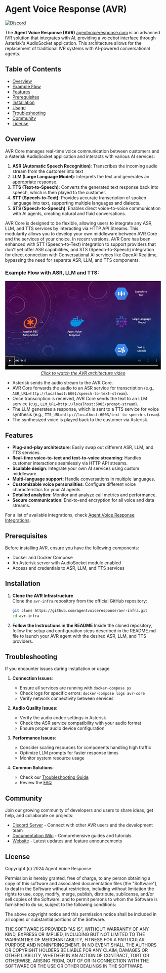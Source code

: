 # Agent Voice Response (AVR)

[![Discord](https://img.shields.io/discord/1347239846632226998?label=Discord&logo=discord)](https://discord.gg/DFTU69Hg74)

The **Agent Voice Response (AVR)** [agentvoiceresponse.com](https://www.agentvoiceresponse.com/) is an advanced IVR solution that integrates with AI, providing a voicebot interface through Asterisk's AudioSocket application. This architecture allows for the replacement of traditional IVR systems with AI-powered conversational agents.

## Table of Contents
- [Overview](#overview)
- [Example Flow](#example-flow)
- [Features](#features)
- [Prerequisites](#prerequisites)
- [Installation](#installation)
- [Usage](#usage)
- [Troubleshooting](#troubleshooting)
- [Community](#community)
- [License](#license)

## Overview

AVR Core manages real-time voice communication between customers and a Asterisk AudioSocket application and interacts with various AI services:

1. **ASR (Automatic Speech Recognition)**: Transcribes the incoming audio stream from the customer into text 
2. **LLM (Large Language Model)**: Interprets the text and generates an appropriate response. 
3. **TTS (Text-to-Speech)**: Converts the generated text response back into speech, which is then played to the customer. 
4. **STT (Speech-to-Text)**: Provides accurate transcription of spoken language into text, supporting multiple languages and dialects.
5. **STS (Speech-to-Speech)**: Enables direct voice-to-voice communication with AI agents, creating natural and fluid conversations.


AVR Core is designed to be flexible, allowing users to integrate any ASR, LLM, and TTS services by interacting via HTTP API Streams. This modularity allows you to develop your own middleware between AVR Core and the services of your choice. In recent versions, AVR Core has been enhanced with STT (Speech-to-Text) integration to support providers that don't yet offer ASR capabilities, and STS (Speech-to-Speech) integration for direct connection with Conversational AI services like OpenAI Realtime, bypassing the need for separate ASR, LLM, and TTS components.

### Example Flow with ASR, LLM and TTS:

<div align="center">
  <a href="https://github.com/agentvoiceresponse/.github/blob/main/profile/images/avr-architecture.mp4">
    <img src="https://github.com/agentvoiceresponse/.github/blob/main/profile/images/avr-architecture.png" alt="AVR Architecture Video" width="600">
    <br>
    <em>Click to watch the AVR architecture video</em>
  </a>
</div>

- Asterisk sends the audio stream to the AVR Core.
- AVR Core forwards the audio to an ASR service for transcription (e.g., `ASR_URL=http://localhost:6001/speech-to-text-stream`).
- Once transcription is received, AVR Core sends the text to an LLM service (e.g., `LLM_URL=http://localhost:6005/prompt-stream`).
- The LLM generates a response, which is sent to a TTS service for voice synthesis (e.g., `TTS_URL=http://localhost:6003/text-to-speech-stream`).
- The synthesized voice is played back to the customer via Asterisk.

## Features
- **Plug-and-play architecture**: Easily swap out different ASR, LLM, and TTS services.
- **Real-time voice-to-text and text-to-voice streaming**: Handles customer interactions seamlessly via HTTP API streams.
- **Scalable design**: Integrate your own AI services using custom middleware.
- **Multi-language support**: Handle conversations in multiple languages.
- **Customizable voice personalities**: Configure different voice characteristics for your AI agents.
- **Detailed analytics**: Monitor and analyze call metrics and performance.
- **Secure communication**: End-to-end encryption for all voice and data streams.

For a list of available integrations, check [Agent Voice Response Integrations](https://github.com/orgs/agentvoiceresponse/repositories).

## Prerequisites

Before installing AVR, ensure you have the following components:

- Docker and Docker Compose
- An Asterisk server with AudioSocket module enabled
- Access and credentials to ASR, LLM, and TTS services 

## Installation

1. **Clone the AVR Infrastructure**  
   Clone the `avr-infra` repository from the official GitHub repository:

   ```bash
   git clone https://github.com/agentvoiceresponse/avr-infra.git
   cd avr-infra

2. **Follow the Instructions in the README**
   Inside the cloned repository, follow the setup and configuration steps described in the README.md file to launch your AVR agent with the desired ASR, LLM, and TTS providers.


## Troubleshooting

If you encounter issues during installation or usage:

1. **Connection Issues**:
   - Ensure all services are running with `docker-compose ps`
   - Check logs for specific errors: `docker-compose logs avr-core`
   - Verify network connectivity between services

2. **Audio Quality Issues**:
   - Verify the audio codec settings in Asterisk
   - Check the ASR service compatibility with your audio format
   - Ensure proper audio device configuration

3. **Performance Issues**:
   - Consider scaling resources for components handling high traffic
   - Optimize LLM prompts for faster response times
   - Monitor system resource usage

4. **Common Solutions**:
   - Check our [Troubleshooting Guide](https://wiki.agentvoiceresponse.com)
   - Review the [FAQ](https://agentvoiceresponse.com/#faqs)


## Community

Join our growing community of developers and users to share ideas, get help, and collaborate on projects:

- [Discord Server](https://discord.gg/MUd3y7eGVF) - Connect with other AVR users and the development team
- [Documentation Wiki](https://wiki.agentvoiceresponse.com) - Comprehensive guides and tutorials
- [Website](https://www.agentvoiceresponse.com) - Latest updates and feature announcements


## License

Copyright (c) 2024 Agent Voice Response

Permission is hereby granted, free of charge, to any person obtaining a copy of this software and associated documentation files (the "Software"), to deal in the Software without restriction, including without limitation the rights to use, copy, modify, merge, publish, distribute, sublicense, and/or sell copies of the Software, and to permit persons to whom the Software is furnished to do so, subject to the following conditions:

The above copyright notice and this permission notice shall be included in all copies or substantial portions of the Software.

THE SOFTWARE IS PROVIDED "AS IS", WITHOUT WARRANTY OF ANY KIND, EXPRESS OR IMPLIED, INCLUDING BUT NOT LIMITED TO THE WARRANTIES OF MERCHANTABILITY, FITNESS FOR A PARTICULAR PURPOSE AND NONINFRINGEMENT. IN NO EVENT SHALL THE AUTHORS OR COPYRIGHT HOLDERS BE LIABLE FOR ANY CLAIM, DAMAGES OR OTHER LIABILITY, WHETHER IN AN ACTION OF CONTRACT, TORT OR OTHERWISE, ARISING FROM, OUT OF OR IN CONNECTION WITH THE SOFTWARE OR THE USE OR OTHER DEALINGS IN THE SOFTWARE.
